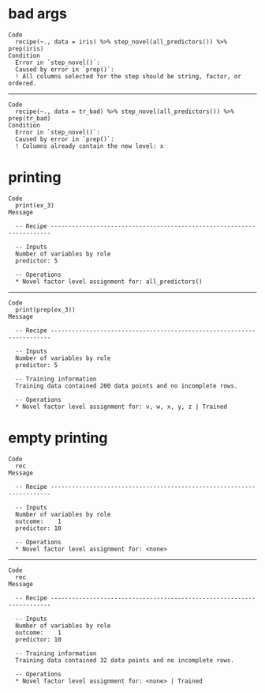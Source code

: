 # bad args

    Code
      recipe(~., data = iris) %>% step_novel(all_predictors()) %>% prep(iris)
    Condition
      Error in `step_novel()`:
      Caused by error in `prep()`:
      ! All columns selected for the step should be string, factor, or ordered.

---

    Code
      recipe(~., data = tr_bad) %>% step_novel(all_predictors()) %>% prep(tr_bad)
    Condition
      Error in `step_novel()`:
      Caused by error in `prep()`:
      ! Columns already contain the new level: x

# printing

    Code
      print(ex_3)
    Message
      
      -- Recipe ----------------------------------------------------------------------
      
      -- Inputs 
      Number of variables by role
      predictor: 5
      
      -- Operations 
      * Novel factor level assignment for: all_predictors()

---

    Code
      print(prep(ex_3))
    Message
      
      -- Recipe ----------------------------------------------------------------------
      
      -- Inputs 
      Number of variables by role
      predictor: 5
      
      -- Training information 
      Training data contained 200 data points and no incomplete rows.
      
      -- Operations 
      * Novel factor level assignment for: v, w, x, y, z | Trained

# empty printing

    Code
      rec
    Message
      
      -- Recipe ----------------------------------------------------------------------
      
      -- Inputs 
      Number of variables by role
      outcome:    1
      predictor: 10
      
      -- Operations 
      * Novel factor level assignment for: <none>

---

    Code
      rec
    Message
      
      -- Recipe ----------------------------------------------------------------------
      
      -- Inputs 
      Number of variables by role
      outcome:    1
      predictor: 10
      
      -- Training information 
      Training data contained 32 data points and no incomplete rows.
      
      -- Operations 
      * Novel factor level assignment for: <none> | Trained

